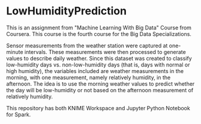# LowHumidityPrediction
This is an assignment from "Machine Learning With Big Data" Course from Coursera. This course is the fourth course for the Big Data Specializations.    

Sensor measurements from the weather station were captured at one-minute intervals. These measurements were then processed to generate values to describe daily weather. Since this dataset was created to classify low-humidity days vs. non-low-humidity days (that is, days with normal or high humidity), the variables included are weather measurements in the morning, with one measurement, namely relatively humidity, in the afternoon. The idea is to use the morning weather values to predict whether the day will be low-humidity or not based on the afternoon measurement of relatively humidity.  

This repository has both KNIME Workspace and Jupyter Python Notebook for Spark. 
